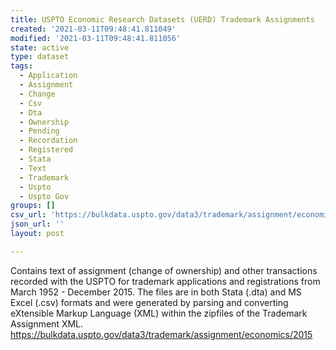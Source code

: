 ```yaml
---
title: USPTO Economic Research Datasets (UERD) Trademark Assignments
created: '2021-03-11T09:48:41.811049'
modified: '2021-03-11T09:48:41.811056'
state: active
type: dataset
tags:
  - Application
  - Assignment
  - Change
  - Csv
  - Dta
  - Ownership
  - Pending
  - Recordation
  - Registered
  - Stata
  - Text
  - Trademark
  - Uspto
  - Uspto Gov
groups: []
csv_url: 'https://bulkdata.uspto.gov/data3/trademark/assignment/economics/2015'
json_url: ''
layout: post

---
```

Contains text of assignment (change of ownership) and other transactions recorded with the USPTO for trademark applications and registrations from March 1952 - December 2015. The files are in both Stata (.dta) and MS Excel (.csv) formats and were generated by parsing and converting eXtensible Markup Language (XML) within the zipfiles of the Trademark Assignment XML. https://bulkdata.uspto.gov/data3/trademark/assignment/economics/2015
